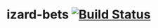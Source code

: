 # izard-bets [![Build Status](https://travis-ci.org/matek2305/izard-bets.svg?branch=master)](https://travis-ci.org/matek2305/izard-bets)
